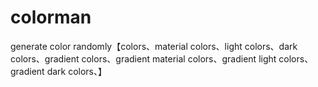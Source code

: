 # colorman
generate color randomly【colors、material colors、light colors、dark colors、gradient colors、gradient material  colors、gradient light  colors、gradient dark  colors、】
